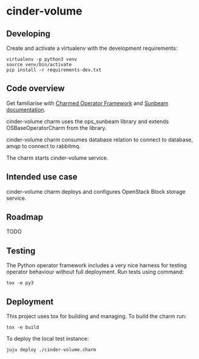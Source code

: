 # cinder-volume

## Developing

Create and activate a virtualenv with the development requirements:

    virtualenv -p python3 venv
    source venv/bin/activate
    pip install -r requirements-dev.txt

## Code overview

Get familiarise with [Charmed Operator Framework](https://juju.is/docs/sdk)
and [Sunbeam documentation](sunbeam-docs).

cinder-volume charm uses the ops\_sunbeam library and extends
OSBaseOperatorCharm from the library.

cinder-volume charm consumes database relation to connect to database,
amqp to connect to rabbitmq.

The charm starts cinder-volume service.

## Intended use case

cinder-volume charm deploys and configures OpenStack Block storage service.

## Roadmap

TODO

## Testing

The Python operator framework includes a very nice harness for testing
operator behaviour without full deployment. Run tests using command:

    tox -e py3

## Deployment

This project uses tox for building and managing. To build the charm
run:

    tox -e build

To deploy the local test instance:

    juju deploy ./cinder-volume.charm

<!-- LINKS -->

[sunbeam-docs]: https://opendev.org/openstack/sunbeam-charms/src/branch/main/README.md
